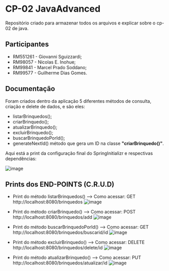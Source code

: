 # CP-02 JavaAdvanced 
Repositório criado para armazenar todos os arquivos e explicar sobre o cp-02 de java.

## Participantes
- RM551261 - Giovanni Sguizzardi;
- RM98057 - Nicolas E. Inohue;
- RM99841 - Marcel Prado Soddano;
- RM99577 - Guilherme Dias Gomes.

## Documentação
Foram criados dentro da aplicação 5 diferentes métodos de consulta, criação e delete de dados, e são eles:
- listarBrinquedos(); 
- criarBrinquedo();
- atualizarBrinquedo();
- excluirBrinquedo();
- buscarBrinquedoPorId();
- generateNextId() método que gera um ID na classe **"criarBrinquedo()"**.

Aqui está a print da configuração final do SpringInitializr e respectivas 
dependências:

![image](https://github.com/GiovanniSguizzardi/CPJava02Postman/assets/125572342/09ad579b-a0e3-4116-a5a2-c8dafe7daac8)

## Prints dos END-POINTS (C.R.U.D)
- Print do método listarBrinquedos() --> Como acessar: GET http://localhost:8080/brinquedos
![image](https://github.com/GiovanniSguizzardi/CPJava02Postman/assets/125572342/07743642-b54d-47c6-8b46-9886530d55e6)

- Print do método criarBrinquedo() --> Como acessar: POST http://localhost:8080/brinquedos/add
![image](https://github.com/GiovanniSguizzardi/CPJava02Postman/assets/125572342/fd2b6491-3440-4a14-865b-3d09ee405933)

- Print do método buscarBrinquedoPorId() --> Como acessar: GET http://localhost:8080/brinquedos/buscarid/id
![image](https://github.com/GiovanniSguizzardi/CPJava02Postman/assets/125572342/93e12c59-b710-4a32-a29e-b03fe568dd85)

- Print do método excluirBrinquedo() --> Como acessar: DELETE http://localhost:8080/brinquedos/delete/id
![image](https://github.com/GiovanniSguizzardi/CPJava02Postman/assets/125572342/e89a84d9-3dac-4836-82f9-949fd9c76b8d)

- Print do método atualizarBrinquedo() --> Como acessar: PUT http://localhost:8080/brinquedos/atualizar/id
![image](https://github.com/GiovanniSguizzardi/CPJava02Postman/assets/125572342/456b90e2-c588-4325-a8fe-9c2282cce679)
